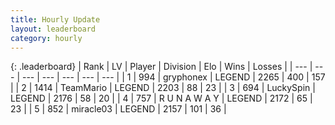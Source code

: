 ```yaml
---
title: Hourly Update
layout: leaderboard
category: hourly
---
```


{: .leaderboard}
| Rank | LV | Player | Division | Elo | Wins | Losses |
| --- | --- | --- | --- | --- | --- | --- |
| <span data-change="0">1</span> | 994 | <span title="ID: 315148">gryphonex</span> | LEGEND | <span data-change="0">2265</span> | <span data-change="0">400</span> | <span data-change="0">157</span> |
| <span data-change="0">2</span> | 1414 | <span title="ID: 164871">TeamMario</span> | LEGEND | <span data-change="0">2203</span> | <span data-change="0">88</span> | <span data-change="0">23</span> |
| <span data-change="0">3</span> | 694 | <span title="ID: 498412">LuckySpin</span> | LEGEND | <span data-change="0">2176</span> | <span data-change="0">58</span> | <span data-change="0">20</span> |
| <span data-change="0">4</span> | 757 | <span title="ID: 66144">R U N A W A Y</span> | LEGEND | <span data-change="0">2172</span> | <span data-change="0">65</span> | <span data-change="0">23</span> |
| <span data-change="0">5</span> | 852 | <span title="ID: 416373">miracle03</span> | LEGEND | <span data-change="-13">2157</span> | <span data-change="0">101</span> | <span data-change="1">36</span> |